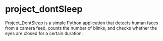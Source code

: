 # project_dontSleep
Project_DontSleep is a simple Python application that detects human faces from a camera feed, counts the number of blinks, and checks whether the eyes are closed for a certain duration:
